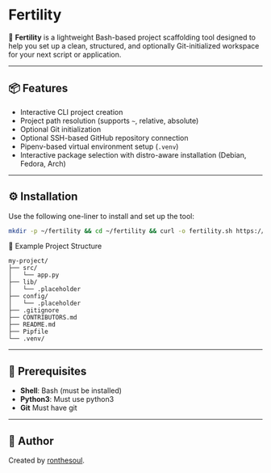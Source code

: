 # Fertility

🧪 **Fertility** is a lightweight Bash-based project scaffolding tool designed to help you set up a clean, structured, and optionally Git-initialized workspace for your next script or application.

---

## 📦 Features

- Interactive CLI project creation
- Project path resolution (supports `~`, relative, absolute)
- Optional Git initialization
- Optional SSH-based GitHub repository connection
- Pipenv-based virtual environment setup (`.venv`)
- Interactive package selection with distro-aware installation (Debian, Fedora, Arch)
---

## ⚙️ Installation

Use the following one-liner to install and set up the tool:

```bash
mkdir -p ~/fertility && cd ~/fertility && curl -o fertility.sh https://raw.githubusercontent.com/ronthesoul/fertility/main/fertility.sh && chmod +x fertility.sh
```
📁 Example Project Structure
```
my-project/
├── src/
│   └── app.py
├── lib/
│   └── .placeholder
├── config/
│   └── .placeholder
├── .gitignore
├── CONTRIBUTORS.md
├── README.md
├── Pipfile
└── .venv/
```
---
## 🔧 Prerequisites
-  **Shell**: Bash (must be installed)
-  **Python3**: Must use python3
-  **Git** Must have git
---

## 👤 Author
Created by [ronthesoul](https://github.com/ronthesoul).
